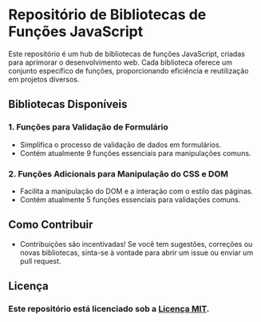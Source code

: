 # Repositório de Bibliotecas de Funções JavaScript

Este repositório é um hub de bibliotecas de funções JavaScript, criadas para aprimorar o desenvolvimento web. Cada biblioteca oferece um conjunto específico de funções, proporcionando eficiência e reutilização em projetos diversos.

## Bibliotecas Disponíveis 

### 1. Funções para Validação de Formulário
- Simplifica o processo de validação de dados em formulários.
- Contém atualmente 9 funções essenciais para manipulações comuns.

### 2. Funções Adicionais para Manipulação do CSS e DOM
- Facilita a manipulação do DOM e a interação com o estilo das páginas.
- Contém atualmente 5 funções essenciais para validações comuns.

## Como Contribuir 

- Contribuições são incentivadas! Se você tem sugestões, correções ou novas bibliotecas, sinta-se à vontade para abrir um issue ou enviar um pull request.

## Licença
### Este repositório está licenciado sob a [Licença MIT](LICENSE).
